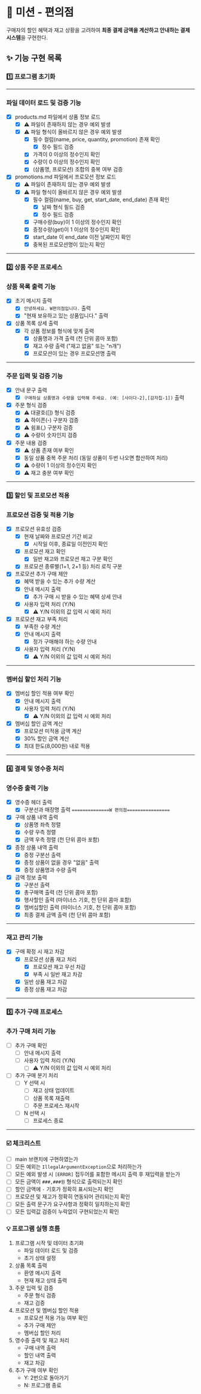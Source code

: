 # 🛒 미션 - 편의점

구매자의 할인 혜택과 재고 상황을 고려하여 **최종 결제 금액을 계산하고 안내하는 결제 시스템**을 구현한다.

## ✨ 기능 구현 목록

### 1️⃣ 프로그램 초기화

---

### 파일 데이터 로드 및 검증 기능

+ [x] products.md 파일에서 상품 정보 로드
    + [x] ⚠️ 파일이 존재하지 않는 경우 예외 발생
    + [x] ⚠️ 파일 형식이 올바르지 않은 경우 예외 발생
        + [x] 필수 컬럼(name, price, quantity, promotion) 존재 확인
            + [x] 정수 필드 검증
        + [x] 가격이 0 이상의 정수인지 확인
        + [x] 수량이 0 이상의 정수인지 확인
        + [x] (상품명, 프로모션) 조합의 중복 여부 검증

+ [x] promotions.md 파일에서 프로모션 정보 로드
    + [x] ⚠️ 파일이 존재하지 않는 경우 예외 발생
    + [x] ⚠️ 파일 형식이 올바르지 않은 경우 예외 발생
        + [x] 필수 컬럼(name, buy, get, start_date, end_date) 존재 확인
            + [x] 날짜 형식 필드 검증
            + [x] 정수 필드 검증
        + [x] 구매수량(buy)이 1 이상의 정수인지 확인
        + [x] 증정수량(get)이 1 이상의 정수인지 확인
        + [x] start_date 이 end_date 이전 날짜인지 확인
        + [x] 중복된 프로모션명이 있는지 확인

---

### 2️⃣ 상품 주문 프로세스

### 상품 목록 출력 기능

+ [x] 초기 메시지 출력
    + [x] `안녕하세요. W편의점입니다.` 출력
    + [x] "현재 보유하고 있는 상품입니다." 출력
+ [x] 상품 목록 상세 출력
    + [x] 각 상품 정보를 형식에 맞게 출력
        + [x] 상품명과 가격 출력 (천 단위 콤마 포함)
        + [x] 재고 수량 출력 ("재고 없음" 또는 "n개")
        + [x] 프로모션이 있는 경우 프로모션명 출력

---

### 주문 입력 및 검증 기능

+ [x] 안내 문구 출력
    + [x] `구매하실 상품명과 수량을 입력해 주세요. (예: [사이다-2],[감자칩-1])` 출력
+ [x] 주문 형식 검증
    + [x] ⚠️ 대괄호([]) 형식 검증
    + [x] ⚠️ 하이픈(-) 구분자 검증
    + [x] ⚠️ 쉼표(,) 구분자 검증
    + [x] ⚠️ 수량이 숫자인지 검증
+ [x] 주문 내용 검증
    + [x] ⚠️ 상품 존재 여부 확인
    + [x] 동일 상품 중복 주문 처리 (동일 상품이 두번 나오면 합산하여 처리)
    + [x] ⚠️ 수량이 1 이상의 정수인지 확인
    + [x] ⚠️ 재고 충분 여부 확인

---

### 3️⃣ 할인 및 프로모션 적용

### 프로모션 검증 및 적용 기능

+ [x] 프로모션 유효성 검증
    + [x] 현재 날짜와 프로모션 기간 비교
        + [x] 시작일 이후, 종료일 이전인지 확인
    + [x] 프로모션 재고 확인
        + [x] 일반 재고와 프로모션 재고 구분 확인
    + [x] 프로모션 종류별(1+1, 2+1 등) 처리 로직 구분

+ [x] 프로모션 추가 구매 제안
    + [x] 혜택 받을 수 있는 추가 수량 계산
    + [x] 안내 메시지 출력
        + [x] 추가 구매 시 받을 수 있는 혜택 상세 안내
    + [x] 사용자 입력 처리 (Y/N)
        + [x] ⚠️ Y/N 이외의 값 입력 시 예외 처리

+ [x] 프로모션 재고 부족 처리
    + [x] 부족한 수량 계산
    + [x] 안내 메시지 출력
        + [x] 정가 구매해야 하는 수량 안내
    + [x] 사용자 입력 처리 (Y/N)
        + [x] ⚠️ Y/N 이외의 값 입력 시 예외 처리

---

### 멤버십 할인 처리 기능

+ [x] 멤버십 할인 적용 여부 확인
    + [x] 안내 메시지 출력
    + [x] 사용자 입력 처리 (Y/N)
        + [x] ⚠️ Y/N 이외의 값 입력 시 예외 처리

+ [x] 멤버십 할인 금액 계산
    + [x] 프로모션 미적용 금액 계산
    + [x] 30% 할인 금액 계산
    + [x] 최대 한도(8,000원) 내로 적용

---

### 4️⃣ 결제 및 영수증 처리

### 영수증 출력 기능

+ [x] 영수증 헤더 출력
    + [x] 구분선과 매장명 출력 `==============W 편의점================`

+ [x] 구매 상품 내역 출력
    + [x] 상품명 좌측 정렬
    + [x] 수량 우측 정렬
    + [x] 금액 우측 정렬 (천 단위 콤마 포함)

+ [x] 증정 상품 내역 출력
    + [x] 증정 구분선 출력
    + [x] 증정 상품이 없을 경우 "없음" 출력
    + [x] 증정 상품명과 수량 출력

+ [x] 금액 정보 출력
    + [x] 구분선 출력
    + [x] 총구매액 출력 (천 단위 콤마 포함)
    + [x] 행사할인 출력 (마이너스 기호, 천 단위 콤마 포함)
    + [x] 멤버십할인 출력 (마이너스 기호, 천 단위 콤마 포함)
    + [x] 최종 결제 금액 출력 (천 단위 콤마 포함)

---

### 재고 관리 기능

+ [x] 구매 확정 시 재고 차감
    + [x] 프로모션 상품 재고 처리
        + [x] 프로모션 재고 우선 차감
        + [x] 부족 시 일반 재고 차감
    + [x] 일반 상품 재고 차감
    + [x] 증정 상품 재고 차감

---

### 5️⃣ 추가 구매 프로세스

### 추가 구매 처리 기능

+ [ ] 추가 구매 확인
    + [ ] 안내 메시지 출력
    + [ ] 사용자 입력 처리 (Y/N)
        + [ ] ⚠️ Y/N 이외의 값 입력 시 예외 처리

+ [ ] 추가 구매 분기 처리
    + [ ] Y 선택 시
        + [ ] 재고 상태 업데이트
        + [ ] 상품 목록 재출력
        + [ ] 주문 프로세스 재시작
    + [ ] N 선택 시
        + [ ] 프로세스 종료

---

### ☑️ 체크리스트

- [ ] main 브랜치에 구현하였는가
- [ ] 모든 예외는 `IllegalArgumentException`으로 처리하는가
- [ ] 모든 예외 발생 시 `[ERROR]` 접두어를 포함한 메시지 출력 후 재입력을 받는가
- [ ] 모든 금액이 `###,###원` 형식으로 출력되는지 확인
- [ ] 할인 금액에 `-` 기호가 정확히 표시되는지 확인
- [ ] 프로모션 및 재고가 정확히 연동되어 관리되는지 확인
- [ ] 모든 출력 문구가 요구사항과 정확히 일치하는지 확인
- [ ] 모든 입력값 검증이 누락없이 구현되었는지 확인

### 💡 프로그램 실행 흐름

1. 프로그램 시작 및 데이터 초기화
    - 파일 데이터 로드 및 검증
    - 초기 상태 설정
2. 상품 목록 출력
    - 환영 메시지 출력
    - 현재 재고 상태 출력
3. 주문 입력 및 검증
    - 주문 형식 검증
    - 재고 검증
4. 프로모션 및 멤버십 할인 적용
    - 프로모션 적용 가능 여부 확인
    - 추가 구매 제안
    - 멤버십 할인 처리
5. 영수증 출력 및 재고 처리
    - 구매 내역 출력
    - 할인 내역 출력
    - 재고 차감
6. 추가 구매 여부 확인
    - Y: 2번으로 돌아가기
    - N: 프로그램 종료